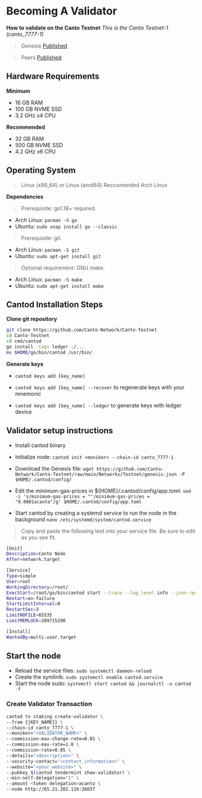 # Becoming A Validator
**How to validate on the Canto Testnet**
*This is the Canto Testnet-1 (canto_7777-1)*

> Genesis [Published](https://github.com/Canto-Network/Canto-Testnet/raw/main/Networks/Testnet/genesis.json)

> Peers [Published](https://hack.md)

## Hardware Requirements
**Minimum**
* 16 GB RAM
* 100 GB NVME SSD
* 3.2 GHz x4 CPU

**Recommended**
* 32 GB RAM
* 500 GB NVME SSD
* 4.2 GHz x6 CPU 

## Operating System 

> Linux (x86_64) or Linux (amd64) Reccomended Arch Linux

**Dependencies**
> Prerequisite: go1.18+ required.
* Arch Linux: `pacman -S go`
* Ubuntu: `sudo snap install go --classic`

> Prerequisite: git. 
* Arch Linux: `pacman -S git`
* Ubuntu: `sudo apt-get install git`

> Optional requirement: GNU make. 
* Arch Linux: `pacman -S make`
* Ubuntu: `sudo apt-get install make`

## Cantod Installation Steps

**Clone git repository**

```bash
git clone https://github.com/Canto-Network/Canto-Testnet
cd Canto-Testnet
cd cmd/cantod
go install -tags ledger ./...
mv $HOME/go/bin/cantod /usr/bin/
```
**Generate keys**

* `cantod keys add [key_name]`

* `cantod keys add [key_name] --recover` to regenerate keys with your mnemonic

* `cantod keys add [key_name] --ledger` to generate keys with ledger device

## Validator setup instructions

* Install cantod binary

* Initialize node: `cantod init <moniker> --chain-id canto_7777-1`

* Download the Genesis file: `wget https://github.com/Canto-Network/Canto-Testnet/raw/main/Networks/Testnet/genesis.json -P $HOME/.cantod/config/`
 
* Edit the minimum-gas-prices in ${HOME}/.cantod/config/app.toml: `sed -i 's/minimum-gas-prices = ""/minimum-gas-prices = "0.0001acanto"/g' $HOME/.cantod/config/app.toml`

* Start cantod by creating a systemd service to run the node in the background
`nano /etc/systemd/system/cantod.service`
> Copy and paste the following text into your service file. Be sure to edit as you see fit.

```bash
[Unit]
Description=Canto Node
After=network.target

[Service]
Type=simple
User=root
WorkingDirectory=/root/
ExecStart=/root/go/bin/cantod start --trace --log_level info --json-rpc.api eth,txpool,personal,net,debug,web3 --api.enable
Restart=on-failure
StartLimitInterval=0
RestartSec=3
LimitNOFILE=65535
LimitMEMLOCK=209715200

[Install]
WantedBy=multi-user.target
```
## Start the node
* Reload the service files: `sudo systemctl daemon-reload` 
* Create the symlinlk: `sudo systemctl enable cantod.service` 
* Start the node sudo: `systemctl start cantod && journalctl -u cantod -f`

### Create Validator Transaction
```bash
cantod tx staking create-validator \
--from {{KEY_NAME}} \
--chain-id canto_7777-1 \
--moniker="<VALIDATOR_NAME>" \
--commission-max-change-rate=0.01 \
--commission-max-rate=1.0 \
--commission-rate=0.05 \
--details="<description>" \
--security-contact="<contact_information>" \
--website="<your_website>" \
--pubkey $(cantod tendermint show-validator) \
--min-self-delegation="1" \
--amount <token delegation>acanto \
--node http://65.21.202.116:26657
```
